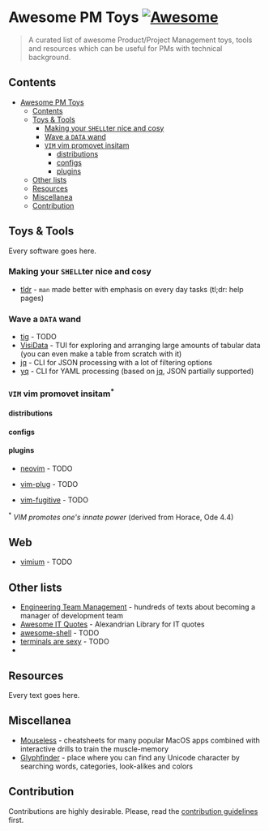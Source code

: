 # Awesome PM Toys [![Awesome](https://awesome.re/badge-flat.svg)](https://awesome.re)
> A curated list of awesome Product/Project Management toys, tools and resources which can be useful for PMs with technical background.


## Contents
- [Awesome PM Toys](#awesome-pm-toys)
  - [Contents](#contents)
  - [Toys & Tools](#toys--tools)
    - [Making your `SHELL`ter nice and cosy](#making-your-shellter-nice-and-cosy)
    - [Wave a `DATA` wand](#wave-a-data-wand)
    - [`VIM` vim promovet insitam](#vim-vim-promovet-insitam)
      - [distributions](#distributions)
      - [configs](#configs)
      - [plugins](#-plugins)
  - [Other lists](#other-lists)
  - [Resources](#resources)
  - [Miscellanea](#miscellanea)
  - [Contribution](#contribution)


## Toys & Tools
Every software goes here.
### Making your `SHELL`ter nice and cosy
- [tldr](https://github.com/tldr-pages/tldr) - `man` made better with emphasis on every day tasks (tl;dr: help pages)

### Wave a `DATA` wand
- [tig](https://github.com/jonas/tig) - TODO
- [VisiData](https://github.com/saulpw/visidata) - TUI for exploring and arranging large amounts of tabular data (you can even make a table from scratch with it)
- [jq](https://github.com/stedolan/jq) - CLI for JSON processing with a lot of filtering options
- [yq](https://github.com/stedolan/jq) - CLI for YAML processing (based on [jq](https://github.com/stedolan/jq), JSON partially supported)

### `VIM` vim promovet insitam<sup>*</sup>
#### distributions
#### configs
#### plugins
- [neovim](https://github.com/neovim/neovim) - TODO

- [vim-plug](https://github.com/junegunn/vim-plug) - TODO
- [vim-fugitive](https://github.com/tpope/vim-fugitive) - TODO

<sup>*</sup> _VIM promotes one's innate power_ (derived from Horace, Ode 4.4)

## Web
- [vimium](https://github.com/philc/vimium) - TODO

## Other lists
- [Engineering Team Management](https://github.com/kdeldycke/awesome-engineering-team-management) - hundreds of texts about becoming a manager of development team
- [Awesome IT Quotes](https://github.com/victorlaerte/awesome-it-quotes) - Alexandrian Library for IT quotes
- [awesome-shell](https://github.com/alebcay/awesome-shell) - TODO
- [terminals are sexy](https://github.com/k4m4/terminals-are-sexy) - TODO
-

## Resources
Every text goes here.

## Miscellanea
- [Mouseless](https://mouseless.app) - cheatsheets for many popular MacOS apps combined with interactive drills to train the muscle-memory
- [Glyphfinder](https://www.glyphfinder.com) - place where you can find any Unicode character by searching words, categories, look-alikes and colors


## Contribution
Contributions are highly desirable. Please, read the [contribution guidelines](contributing.md) first.
